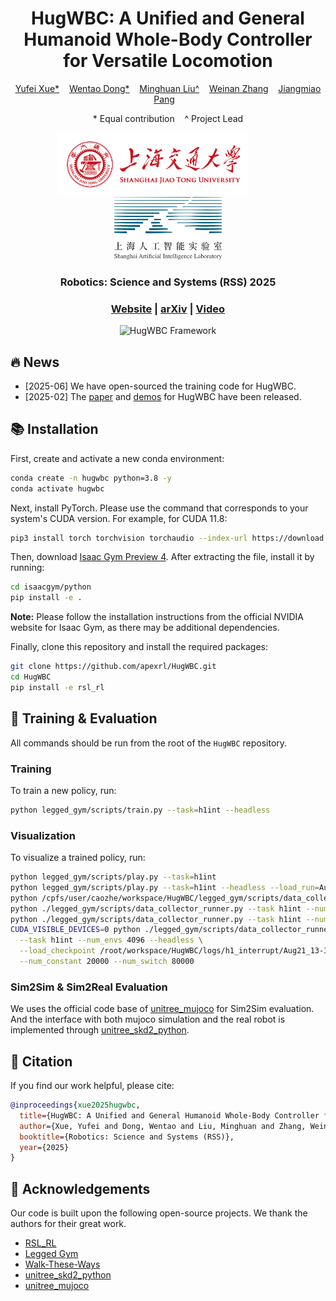 <div align="center">
  <h1><strong>HugWBC: A Unified and General Humanoid Whole-Body Controller for Versatile Locomotion</strong></h1>
  <p>
    <a href=''>Yufei Xue*</a> &nbsp;&nbsp;
    <a href='https://github.com/WentDong'>Wentao Dong*</a> &nbsp;&nbsp;
    <a href='https://minghuanliu.com'>Minghuan Liu^</a> &nbsp;&nbsp;
    <a href='https://wnzhang.net/'>Weinan Zhang</a> &nbsp;&nbsp;
    <a href='https://oceanpang.github.io/'>Jiangmiao Pang</a> &nbsp;&nbsp;
  </p>
  <p>
  * Equal contribution&nbsp;&nbsp;&nbsp;&nbsp;^ Project Lead
  </p>
  <p>
      <img src="./imgs/sjtu.png" height="100" alt="SJTU Logo"> &nbsp; &nbsp; &nbsp; &nbsp; &nbsp; &nbsp; 
      <img src="./imgs/share-logo.png" height="100" alt="Share Logo">
  </p>
  <h3>Robotics: Science and Systems (RSS) 2025</h3>
  <h3>
    <a href="https://hugwbc.github.io/">Website</a> | 
    <a href="https://arxiv.org/abs/2502.03206/">arXiv</a> | 
    <a href="https://www.youtube.com/watch?v=JP9A0EIu7nc">Video</a> 
  </h3>
  <img src="./imgs/framework.png" width="90%" alt="HugWBC Framework">
</div>

## 🔥 News
- \[2025-06] We have open-sourced the training code for HugWBC.
- \[2025-02] The [paper](https://arxiv.org/abs/2502.03206) and [demos](https://hugwbc.github.io) for HugWBC have been released.

## 📚 Installation

First, create and activate a new conda environment:
```bash
conda create -n hugwbc python=3.8 -y
conda activate hugwbc
```

Next, install PyTorch. Please use the command that corresponds to your system's CUDA version. For example, for CUDA 11.8:
```bash
pip3 install torch torchvision torchaudio --index-url https://download.pytorch.org/whl/cu118
```

Then, download [Isaac Gym Preview 4](https://developer.nvidia.com/isaac-gym/download). After extracting the file, install it by running:
```bash
cd isaacgym/python
pip install -e .
```
**Note:** Please follow the installation instructions from the official NVIDIA website for Isaac Gym, as there may be additional dependencies.

Finally, clone this repository and install the required packages:
```bash
git clone https://github.com/apexrl/HugWBC.git 
cd HugWBC
pip install -e rsl_rl
```

## 🚀 Training & Evaluation

All commands should be run from the root of the `HugWBC` repository.

### Training
To train a new policy, run:
```bash
python legged_gym/scripts/train.py --task=h1int --headless 
```

### Visualization
To visualize a trained policy, run:
```bash
python legged_gym/scripts/play.py --task=h1int
python legged_gym/scripts/play.py --task=h1int --headless --load_run=Aug21_13-31-13_ --checkpoint=40000
python /cpfs/user/caozhe/workspace/HugWBC/legged_gym/scripts/data_collector_runner.py --task h1int --num_envs 2 --headless --num_constant 1 --num_switch 1
python ./legged_gym/scripts/data_collector_runner.py --task h1int --num_envs 4096 --headless --load_checkpoint /root/workspace/HugWBC/logs/h1_interrupt/Aug21_13-31-13_/model_40000.pt --num_constant 1 --num_switch 1
python ./legged_gym/scripts/data_collector_runner.py --task h1int --num_envs 4096 --headless --load_checkpoint /root/workspace/HugWBC/logs/h1_interrupt/Aug21_13-31-13_/model_40000.pt --num_constant 20000 --num_switch 80000
CUDA_VISIBLE_DEVICES=0 python ./legged_gym/scripts/data_collector_runner.py \
  --task h1int --num_envs 4096 --headless \
  --load_checkpoint /root/workspace/HugWBC/logs/h1_interrupt/Aug21_13-31-13_/model_40000.pt \
  --num_constant 20000 --num_switch 80000
```

### Sim2Sim & Sim2Real Evaluation
We uses the official code base of [unitree_mujoco](https://github.com/unitreerobotics/unitree_mujoco) for Sim2Sim evaluation. And the interface with both mujoco simulation and the real robot is implemented through [unitree_skd2_python](https://github.com/unitreerobotics/unitree_sdk2_python).

## 🔗 Citation

If you find our work helpful, please cite:
```bibtex
@inproceedings{xue2025hugwbc,
  title={HugWBC: A Unified and General Humanoid Whole-Body Controller for Versatile Locomotion}, 
  author={Xue, Yufei and Dong, Wentao and Liu, Minghuan and Zhang, Weinan and Pang, Jiangmiao},
  booktitle={Robotics: Science and Systems (RSS)},
  year={2025}
}
```

## 👏 Acknowledgements

Our code is built upon the following open-source projects. We thank the authors for their great work.
- [RSL_RL](https://github.com/leggedrobotics/rsl_rl)
- [Legged Gym](https://github.com/leggedrobotics/legged_gym)
- [Walk-These-Ways](https://github.com/Improbable-AI/walk-these-ways)
- [unitree_skd2_python](https://github.com/unitreerobotics/unitree_sdk2_python)
- [unitree_mujoco](https://github.com/unitreerobotics/unitree_mujoco)

